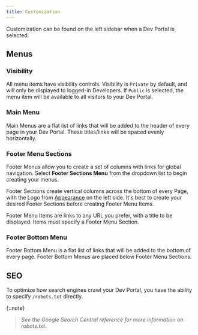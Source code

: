 ```yaml
---
title: Customization
---
```


Customization can be found on the left sidebar when a Dev Portal is selected.

## Menus 

### Visibility

All menu items have visibility controls. Visibility is `Private` by default, and will only be displayed to logged-in Developers. If `Public` is selected, the menu item will be available to all visitors to your Dev Portal.

### Main Menu

Main Menus are a flat list of links that will be added to the header of every page in your Dev Portal. These titles/links will be spaced evenly horizontally.

### Footer Menu Sections

Footer Menus allow you to create a set of columns with links for global navigation. Select **Footer Sections Menu** from the dropdown list to begin creating your menus.

Footer Sections create vertical columns across the bottom of every Page, with the Logo from [Appearance](/konnect/dev-portal/portals/appearance) on the left side. It's best to create your desired Footer Sections before creating Footer Menu Items.

Footer Menu Items are links to any URL you prefer, with a title to be displayed. Items must specify a Footer Menu Section.

### Footer Bottom Menu

Footer Bottom Menu is a flat list of links that will be added to the bottom of every page. Footer Bottom Menus are placed below Footer Menu Sections.


## SEO

To optimize how search engines crawl your Dev Portal, you have the ability to specify `/robots.txt` directly. 

{:.note}
> *See the Google Search Central reference for more information on robots.txt.*